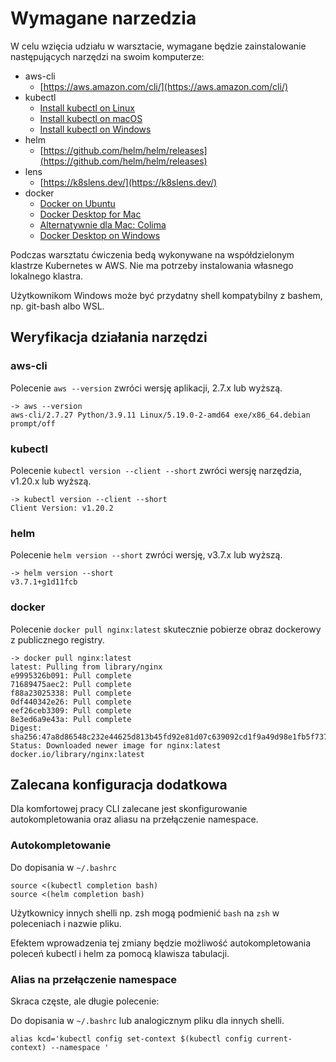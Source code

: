 # Wymagane narzedzia

W celu wzięcia udziału w warsztacie, wymagane będzie zainstalowanie następujących narzędzi na swoim komputerze:

-   aws-cli
    -   [https://aws.amazon.com/cli/](https://aws.amazon.com/cli/)
-   kubectl
    -   [Install kubectl on Linux](https://kubernetes.io/docs/tasks/tools/install-kubectl-linux)
    -   [Install kubectl on macOS](https://kubernetes.io/docs/tasks/tools/install-kubectl-macos)
    -   [Install kubectl on Windows](https://kubernetes.io/docs/tasks/tools/install-kubectl-windows)
-   helm
    -   [https://github.com/helm/helm/releases](https://github.com/helm/helm/releases)
-   lens
    -   [https://k8slens.dev/](https://k8slens.dev/)
-   docker
    -   [Docker on Ubuntu](https://docs.docker.com/engine/install/ubuntu/)
    -   [Docker Desktop for Mac](https://docs.docker.com/desktop/install/mac-install/)
    -   [Alternatywnie dla Mac: Colima](https://github.com/abiosoft/colima)
    -   [Docker Desktop on Windows](https://docs.docker.com/desktop/install/windows-install/)

Podczas warsztatu ćwiczenia bedą wykonywane na współdzielonym klastrze Kubernetes w AWS. Nie ma potrzeby instalowania własnego lokalnego klastra.

Użytkownikom Windows może być przydatny shell kompatybilny z bashem, np. git-bash albo WSL.

## Weryfikacja działania narzędzi

### aws-cli

Polecenie `aws --version` zwróci wersję aplikacji, 2.7.x lub wyższą.

```
-> aws --version
aws-cli/2.7.27 Python/3.9.11 Linux/5.19.0-2-amd64 exe/x86_64.debian prompt/off
```

### kubectl

Polecenie `kubectl version --client --short` zwróci wersję narzędzia, v1.20.x lub wyższą.
```
-> kubectl version --client --short
Client Version: v1.20.2
```

### helm

Polecenie `helm version --short` zwróci wersję, v3.7.x lub wyższą.
```
-> helm version --short
v3.7.1+g1d11fcb
```

### docker

Polecenie `docker pull nginx:latest` skutecznie pobierze obraz dockerowy z publicznego registry.
```
-> docker pull nginx:latest
latest: Pulling from library/nginx
e9995326b091: Pull complete 
71689475aec2: Pull complete 
f88a23025338: Pull complete 
0df440342e26: Pull complete 
eef26ceb3309: Pull complete 
8e3ed6a9e43a: Pull complete 
Digest: sha256:47a8d86548c232e44625d813b45fd92e81d07c639092cd1f9a49d98e1fb5f737
Status: Downloaded newer image for nginx:latest
docker.io/library/nginx:latest
```

## Zalecana konfiguracja dodatkowa

Dla komfortowej pracy CLI zalecane jest skonfigurowanie autokompletowania oraz aliasu na przełączenie namespace.

### Autokompletowanie

Do dopisania w `~/.bashrc`

```
source <(kubectl completion bash)
source <(helm completion bash)
```

Użytkownicy innych shelli np. zsh mogą podmienić `bash` na `zsh` w poleceniach i nazwie pliku.

Efektem wprowadzenia tej zmiany będzie możliwość autokompletowania poleceń kubectl i helm za pomocą klawisza tabulacji.

### Alias na przełączenie namespace

Skraca częste, ale długie polecenie:

Do dopisania w `~/.bashrc` lub analogicznym pliku dla innych shelli.
```
alias kcd='kubectl config set-context $(kubectl config current-context) --namespace '
```
